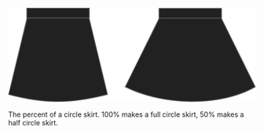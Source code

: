 
![Ratio circulaire](circleratio.svg)

The percent of a circle skirt. 100% makes a full circle skirt, 50% makes a half circle skirt.
